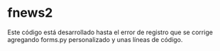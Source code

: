 # fnews2

Este código está desarrollado hasta el error de registro que se corrige agregando forms.py personalizado y unas líneas de código.

